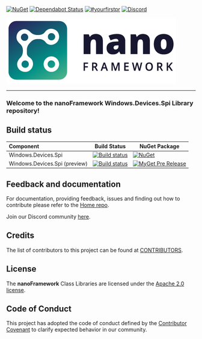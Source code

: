 [![NuGet](https://img.shields.io/nuget/dt/nanoFramework.Windows.Devices.Spi.svg)]() [![Dependabot Status](https://api.dependabot.com/badges/status?host=github&repo=nanoframework/lib-Windows.Devices.Spi)](https://dependabot.com) [![#yourfirstpr](https://img.shields.io/badge/first--timers--only-friendly-blue.svg)](https://github.com/nanoframework/Home/blob/master/CONTRIBUTING.md) [![Discord](https://img.shields.io/discord/478725473862549535.svg)](https://discord.gg/gCyBu8T)


![nanoFramework logo](https://github.com/nanoframework/Home/blob/master/resources/logo/nanoFramework-repo-logo.png)

-----

### Welcome to the **nanoFramework** Windows.Devices.Spi Library repository!


## Build status


| Component | Build Status | NuGet Package |
|:-|---|---|
| Windows.Devices.Spi | [![Build status](https://ci.appveyor.com/api/projects/status/6v5nkr5iyv3i35uw?svg=true)](https://ci.appveyor.com/project/nfbot/lib-windows-devices-spi) | [![NuGet](https://img.shields.io/nuget/vpre/nanoFramework.Windows.Devices.Spi.svg)](https://www.nuget.org/packages/nanoFramework.Windows.Devices.Spi/)  |
| Windows.Devices.Spi (preview) | [![Build status](https://ci.appveyor.com/api/projects/status/6v5nkr5iyv3i35uw/branch/develop?svg=true)](https://ci.appveyor.com/project/nfbot/lib-windows-devices-spi/branch/develop) | [![MyGet Pre Release](https://img.shields.io/myget/nanoframework-dev/vpre/nanoFramework.Windows.Devices.Spi.svg)](https://www.myget.org/feed/nanoframework-dev/package/nuget/nanoFramework.Windows.Devices.Spi) |


## Feedback and documentation

For documentation, providing feedback, issues and finding out how to contribute please refer to the [Home repo](https://github.com/nanoframework/Home).

Join our Discord community [here](https://discord.gg/gCyBu8T).


## Credits

The list of contributors to this project can be found at [CONTRIBUTORS](https://github.com/nanoframework/Home/blob/master/CONTRIBUTORS.md).


## License

The **nanoFramework** Class Libraries are licensed under the [Apache 2.0 license](http://www.apache.org/licenses/LICENSE-2.0).


## Code of Conduct
This project has adopted the code of conduct defined by the [Contributor Covenant](http://contributor-covenant.org/)
to clarify expected behavior in our community.
